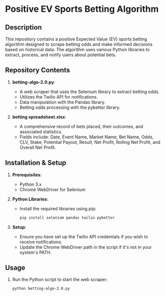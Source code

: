 # Positive EV Sports Betting Algorithm

## Description

This repository contains a positive Expected Value (EV) sports betting algorithm designed to scrape betting odds and make informed decisions based on historical data. The algorithm uses various Python libraries to extract, process, and notify users about potential bets.

## Repository Contents

1. **betting-algo-2.0.py**:
   - A web scraper that uses the Selenium library to extract betting odds.
   - Utilizes the Twilio API for notifications.
   - Data manipulation with the Pandas library.
   - Betting odds processing with the pybettor library.

2. **betting spreadsheet.xlsx**:
   - A comprehensive record of bets placed, their outcomes, and associated statistics.
   - Fields include: Date, Event Name, Market Name, Bet Name, Odds, CLV, Stake, Potential Payout, Result, Net Profit, Rolling Net Profit, and Overall Net Profit.

## Installation & Setup

1. **Prerequisites**:
   - Python 3.x
   - Chrome WebDriver for Selenium

2. **Python Libraries**:
   - Install the required libraries using pip:
     ```bash
     pip install selenium pandas twilio pybettor
     ```

3. **Setup**:
   - Ensure you have set up the Twilio API credentials if you wish to receive notifications.
   - Update the Chrome WebDriver path in the script if it's not in your system's PATH.

## Usage

1. Run the Python script to start the web scraper:
   ```bash
   python betting-algo-2.0.py
